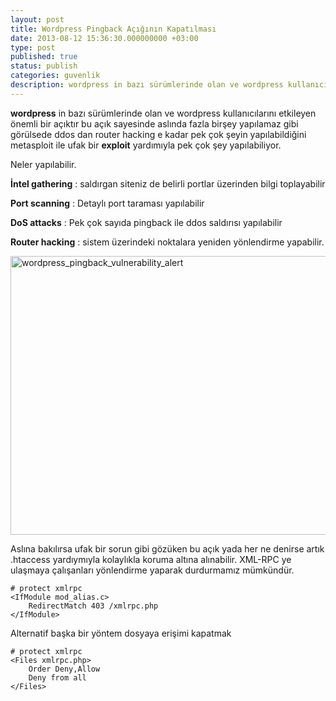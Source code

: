 ```yaml
---
layout: post
title: Wordpress Pingback Açığının Kapatılması
date: 2013-08-12 15:36:30.000000000 +03:00
type: post
published: true
status: publish
categories: guvenlik
description: wordpress in bazı sürümlerinde olan ve wordpress kullanıcılarını etkileyen önemli bir açıktır bu açık sayesinde aslında fazla birşey yapılamaz
---
```

<p><strong>wordpress</strong> in bazı sürümlerinde olan ve wordpress kullanıcılarını etkileyen önemli bir açıktır bu açık sayesinde aslında fazla birşey yapılamaz gibi görülsede ddos dan router hacking e kadar pek çok şeyin yapılabildiğini metasploit ile ufak bir <strong>exploit</strong> yardımıyla pek çok şey yapılabiliyor.</p>
<p>Neler yapılabilir.</p>
<p><strong>İntel gathering</strong> : saldırgan siteniz de belirli portlar üzerinden bilgi toplayabilir</p>
<p><strong>Port scanning</strong> : Detaylı port taraması yapılabilir</p>
<p><strong>DoS attacks</strong> : Pek çok sayıda pingback ile ddos saldırısı yapılabilir</p>
<p><strong>Router hacking</strong> : sistem üzerindeki noktalara yeniden yönlendirme yapabilir.</p>
<p><a href="https://mertcangokgoz.com/wp-content/uploads/2013/08/wordpress_pingback_vulnerability_alert1.png"><img class=" size-full wp-image-211 aligncenter" src="{{ site.baseurl }}/assets/wordpress_pingback_vulnerability_alert1.png" alt="wordpress_pingback_vulnerability_alert" width="586" height="446" /></a></p>
<p>Aslına bakılırsa ufak bir sorun gibi gözüken bu açık yada her ne denirse artık .htaccess yardıymıyla kolaylıkla koruma altına alınabilir. XML-RPC ye ulaşmaya çalışanları yönlendirme yaparak durdurmamız mümkündür.</p>
<pre><code># protect xmlrpc
&lt;IfModule mod_alias.c&gt;
	RedirectMatch 403 /xmlrpc.php
&lt;/IfModule&gt;</code></pre>
<p>Alternatif başka bir yöntem dosyaya erişimi kapatmak</p>
<pre><code># protect xmlrpc
&lt;Files xmlrpc.php&gt;
	Order Deny,Allow
	Deny from all
&lt;/Files&gt;</code></pre>

